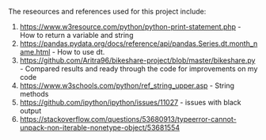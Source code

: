 The reseources and references used for this project include: 

1. https://www.w3resource.com/python/python-print-statement.php - How to return a variable and string
2. https://pandas.pydata.org/docs/reference/api/pandas.Series.dt.month_name.html - How to use dt.
3. https://github.com/Aritra96/bikeshare-project/blob/master/bikeshare.py - Compared results and ready through the code for improvements on my code
4. https://www.w3schools.com/python/ref_string_upper.asp - String methods
5. https://github.com/ipython/ipython/issues/11027 - issues with black output
6. https://stackoverflow.com/questions/53680913/typeerror-cannot-unpack-non-iterable-nonetype-object/53681554
